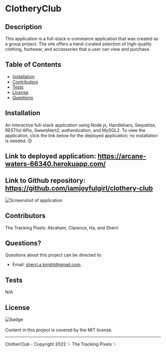 # ClotheryClub

## Description

This application is a full-stack e-commerce application that was created as a group project. The site offers a hand-curated selection of high-quality clothing, footwear, and accessories that a user can view and purchase.

## Table of Contents

- [Installation](#installation)
- [Contributors](#contributors)
- [Tests](#tests)
- [License](#license)
- [Questions](#questions)

## Installation

An interactive full-stack application using Node.js, Handlebars, Sequelize, RESTful APIs, SweetAlert2, authentication, and MySQL2. To view the application, click the link below for the deployed application; no installation is needed. 😊

## Link to deployed application: https://arcane-waters-66340.herokuapp.com/
## Link to Github repository: https://github.com/iamjoyfulgirl/clothery-club


![Screenshot of application](assets/clothery-club-screenshot.png)

## Contributors

The Tracking Pixels: Abraham, Clarence, Ha, and Sherri

## Questions?

Questions about this project can be directed to:

- Email: sherri.a.knight@gmail.com.


## Tests

N/A

## License

![badge](https://img.shields.io/badge/license-MIT-brightgreen)
<br />  
Content in this project is covered by the MIT license.

---

ClotherClub - Copyright 2022 ✨ The Tracking Pixels ✨
